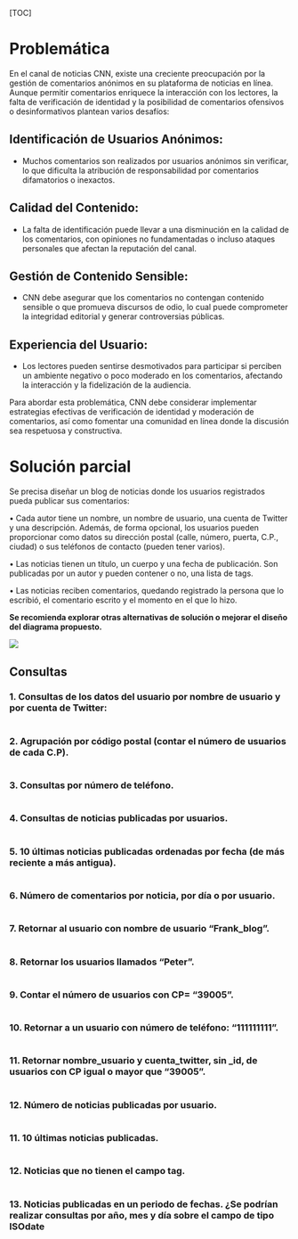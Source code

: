 [TOC]

# Problemática 

En el canal de noticias CNN, existe una creciente preocupación por la gestión de comentarios anónimos en su plataforma de noticias en línea. Aunque permitir comentarios enriquece la interacción con los lectores, la falta de verificación de identidad y la posibilidad de comentarios ofensivos o desinformativos plantean varios desafíos:



## Identificación de Usuarios Anónimos:

- Muchos comentarios son realizados por usuarios anónimos sin verificar, lo que dificulta la atribución de responsabilidad por comentarios difamatorios o inexactos.

## Calidad del Contenido:

- La falta de identificación puede llevar a una disminución en la calidad de los comentarios, con opiniones no fundamentadas o incluso ataques personales que afectan la reputación del canal.

## Gestión de Contenido Sensible:

- CNN debe asegurar que los comentarios no contengan contenido sensible o que promueva discursos de odio, lo cual puede comprometer la integridad editorial y generar controversias públicas.

## Experiencia del Usuario:

- Los lectores pueden sentirse desmotivados para participar si perciben un ambiente negativo o poco moderado en los comentarios, afectando la interacción y la fidelización de la audiencia.

 Para abordar esta problemática, CNN debe considerar implementar estrategias efectivas de verificación de identidad y moderación de comentarios, así como fomentar una comunidad en línea donde la discusión sea respetuosa y constructiva.



# Solución parcial

Se precisa diseñar un blog de noticias donde los usuarios registrados pueda publicar sus comentarios: 

• Cada autor tiene un nombre, un nombre de usuario, una cuenta de Twitter y una descripción. Además, de forma opcional, los usuarios pueden proporcionar como datos su dirección postal (calle, número, puerta, C.P., ciudad) o sus teléfonos de contacto (pueden tener varios). 

• Las noticias tienen un título, un cuerpo y una fecha de publicación. Son publicadas por un autor y pueden contener o no, una lista de tags. 

• Las noticias reciben comentarios, quedando registrado la persona que lo escribió, el comentario escrito y el momento en el que lo hizo.



 **Se recomienda explorar otras alternativas de solución o mejorar el diseño del diagrama propuesto.**

![](https://i.ibb.co/n78JF9n/RED.png)

## Consultas 

### 1. Consultas de los datos del usuario por nombre de usuario y por cuenta de Twitter: 

```javascript

```

### 2. Agrupación por código postal (contar el número de usuarios de cada C.P). 

```javascript

```

### 3. Consultas por número de teléfono. 

```javascript

```

### 4. Consultas de noticias publicadas por usuarios.

```javascript

```

### 5. 10 últimas noticias publicadas ordenadas por fecha (de más reciente a más antigua). 

 ```javascript

 ```

### 6. Número de comentarios por noticia, por día o por usuario.

```javascript

```

### 7. Retornar al usuario con nombre de usuario “Frank_blog”. 

```javascript

```

### 8. Retornar los usuarios llamados “Peter”. 

```javascript

```

### 9. Contar el número de usuarios con CP= “39005”. 

```javascript

```

### 10. Retornar a un usuario con número de teléfono: “111111111”. 

```javascript

```

### 11. Retornar nombre_usuario y cuenta_twitter, sin _id, de usuarios con CP igual o mayor que “39005”.

```javascript

```

### 12. Número de noticias publicadas por usuario. 

```javascript

```

### 11. 10 últimas noticias publicadas.

```javascript

```

### 12. Noticias que no tienen el campo tag. 

 ```javascript

 ```

### 13. Noticias publicadas en un periodo de fechas. ¿Se podrían realizar consultas por año, mes y día sobre el campo de tipo ISOdate

```javascript

```
